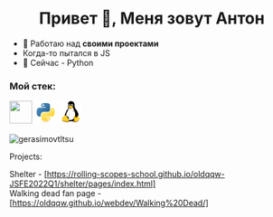 <h1 align="center">Привет 👋, Меня зовут Антон</h1>

- 🔭 Работаю над **своими проектами**
- Когда-то пытался в JS
- 🌱 Сейчас - Python

<p align="center">
<h3 align="left">Мой стек:</h3>
<img src="https://cdn.jsdelivr.net/gh/devicons/devicon/icons/django/django-plain-wordmark.svg"  width="40" height="40" />
<img src="https://raw.githubusercontent.com/devicons/devicon/master/icons/python/python-original.svg" alt="Python" width="40" height="40"/>
<img src="https://raw.githubusercontent.com/devicons/devicon/master/icons/linux/linux-original.svg" alt="Linux" width="40" height="40"/>
</p>

<p><img align="center" src="https://github-readme-stats.vercel.app/api/top-langs?username=gerasimovtltsu&show_icons=true&locale=en&layout=compact" alt="gerasimovtltsu" /></p>

Projects: 

Shelter - [https://rolling-scopes-school.github.io/oldqqw-JSFE2022Q1/shelter/pages/index.html] <br/>
Walking dead fan page - [https://oldqqw.github.io/webdev/Walking%20Dead/]
